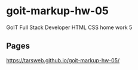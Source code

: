 # goit-markup-hw-05
GoIT Full Stack Developer HTML CSS home work 5

## Pages 
https://tarsweb.github.io/goit-markup-hw-05/
